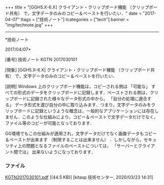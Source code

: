 ﻿+++
title = "[GGH5.X-6.X] クライアント・クリップボード機能 （クリップボード共有） で，文字データのみのコピー＆ペーストを行いたい．"
date = "2017-04-07"
ttags = ["技術ノート"]
tcategories = ["tech"]
banner = "img/technote.jpg"
+++

-----------------------------------------------------------------------------------------------------------------------------

*技術ノート

2017/04/07*


[番号]
技術ノート KGTN 2017030101

[現象]
[GGH5.X-6.X] クライアント・クリップボード機能 （クリップボード共有）
で，文字データのみのコピー＆ペーストを行いたい．

[説明]
Windows 上のクリップボード機能は，コピーされる側は 「可能な」
すべての形式のデータをクリップボードに記録します．ペーストされる側は，クリップボードに記録された様々なデータ形式の中から，
「自分の処理に適合する」
データ形式を選び自分の中に取り込みます．つまり，文字データのみをクリップボードに記録というような概念は，一般的なアプリケーションには存在しません．このような仕組みにより，コピー＆ペーストで文字データだけでなく，ファイル等のコピーが可能となっております．

GG環境でもこの仕組みが適用され，文字データだけでなく画像データもコピー＆ペーストが出来ます
（制限することは出来ません）
．しかしながら，セキュリティ上の問題となるファイルのペーストについては，
「サーバーとクライアント間では」 出来ないようになっております．


### ファイル

 
 


[KGTN2017030101.pdf](http://techreport.kitasp.net/attachments/download/4469/KGTN2017030101.pdf)
 [(44.5 KB)] [kitasp 技術センター, 2020/03/23
14:31]


 


 

